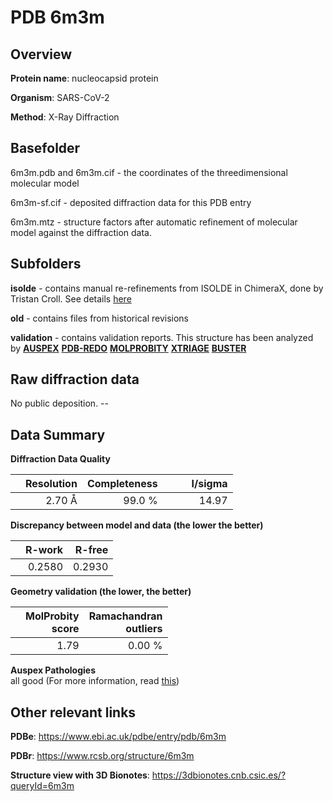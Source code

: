 # PDB 6m3m

## Overview

**Protein name**: nucleocapsid protein

**Organism**: SARS-CoV-2

**Method**: X-Ray Diffraction

## Basefolder

6m3m.pdb and 6m3m.cif - the coordinates of the threedimensional molecular model

6m3m-sf.cif - deposited diffraction data for this PDB entry

6m3m.mtz - structure factors after automatic refinement of molecular model against the diffraction data.

## Subfolders

**isolde** - contains manual re-refinements from ISOLDE in ChimeraX, done by Tristan Croll. See details [here](https://github.com/thorn-lab/coronavirus_structural_task_force/blob/master/pdb/nucleocapsid_protein/SARS-CoV-2/6m3m/isolde/directory_info.txt)

**old** - contains files from historical revisions

**validation** - contains validation reports. This structure has been analyzed by [**AUSPEX**](https://github.com/thorn-lab/coronavirus_structural_task_force/tree/master/pdb/nucleocapsid_protein/SARS-CoV-2/6m3m/validation/auspex) [**PDB-REDO**](https://github.com/thorn-lab/coronavirus_structural_task_force/tree/master/pdb/nucleocapsid_protein/SARS-CoV-2/6m3m/validation/pdb-redo) [**MOLPROBITY**](https://github.com/thorn-lab/coronavirus_structural_task_force/tree/master/pdb/nucleocapsid_protein/SARS-CoV-2/6m3m/validation/molprobity) [**XTRIAGE**](https://github.com/thorn-lab/coronavirus_structural_task_force/blob/master/pdb/nucleocapsid_protein/SARS-CoV-2/6m3m/validation/Xtriage_output.log) [**BUSTER**](https://www.globalphasing.com/buster/wiki/index.cgi?Covid19Pdb6M3M)

## Raw diffraction data

No public deposition. --<br> 

## Data Summary
**Diffraction Data Quality**

|   | Resolution | Completeness| I/sigma |
|---|-------------:|----------------:|--------------:|
|   |2.70 Å|99.0  %|<img width=50/>14.97|

**Discrepancy between model and data (the lower the better)**

|   | **R-work**| **R-free**   
|---|-------------:|----------------:|           
||  0.2580|  0.2930|

**Geometry validation (the lower, the better)**

|   |**MolProbity<br>score**| **Ramachandran<br>outliers** 
|---|-------------:|----------------:|
||  1.79|  0.00 %|

**Auspex Pathologies**<br> all good (For more information, read [this](https://github.com/thorn-lab/coronavirus_structural_task_force/blob/master/pdb/nucleocapsid_protein/SARS-CoV-2/6m3m/validation/auspex/6m3m_auspex_comments.txt))

 



## Other relevant links 
**PDBe**:  https://www.ebi.ac.uk/pdbe/entry/pdb/6m3m
 
**PDBr**: https://www.rcsb.org/structure/6m3m 

**Structure view with 3D Bionotes**: https://3dbionotes.cnb.csic.es/?queryId=6m3m

